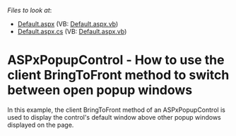 <!-- default file list -->
*Files to look at*:

* [Default.aspx](./CS/Site/Default.aspx) (VB: [Default.aspx.vb](./VB/Site/Default.aspx.vb))
* [Default.aspx.cs](./CS/Site/Default.aspx.cs) (VB: [Default.aspx.vb](./VB/Site/Default.aspx.vb))
<!-- default file list end -->
# ASPxPopupControl - How to use the client BringToFront method to switch between open popup windows


<p>In this example, the client BringToFront method of an ASPxPopupControl is used to display the control's default window above other popup windows displayed on the page.</p>

<br/>


